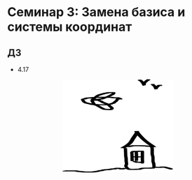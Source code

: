 # Семинар 3: Замена базиса и системы координат

## ДЗ

* 4.17

<div align="center">
    <img src="./docs/plane.png" width="50%" alt/>
</div>
